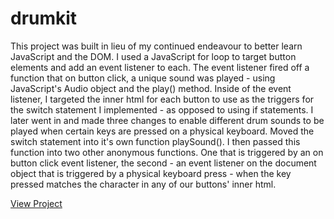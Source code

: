 # drumkit
This project was built in lieu of my continued endeavour to better learn JavaScript and the DOM. I used a JavaScript for loop to target button elements and add an event listener to each. The event listener fired off a function that on button click, a unique sound was played - using JavaScript's Audio object and the play() method. Inside of the event listener, I targeted the inner html for each button to use as the triggers for the switch statement I implemented - as opposed to using if statements. I later went in and made three changes to enable different drum sounds to be played when certain keys are pressed on a physical keyboard. Moved the switch statement into it's own function playSound(). I then passed this function into two other anonymous functions. One that is triggered by an on button click event listener, the second - an event listener on the document object that is triggered by a physical keyboard press - when the key pressed matches the character in any of our buttons' inner html.

[View Project](https://idongessien.github.io/drumkit) 
